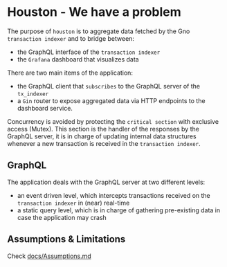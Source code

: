 # Houston - We have a problem

The purpose of `houston` is to aggregate data fetched by the Gno `transaction indexer`
and to bridge between:

* the GraphQL interface of the `transaction indexer`
* the `Grafana` dashboard that visualizes data

There are two main items of the application:

* the GraphQL client that `subscribes` to the GraphQL server of the `tx_indexer`
* a `Gin` router to expose aggregated data via HTTP endpoints to the dashboard service.

Concurrency is avoided by protecting the `critical section` with exclusive access (Mutex).
This section is the handler of the responses by the GraphQL server, it is in charge of updating internal data structures whenever a new transaction is received in the `transaction indexer`.

## GraphQL

The application deals with the GraphQL server at two different levels:

* an event driven level, which intercepts transactions received on the `transaction indexer` in (near) real-time
* a static query level, which is in charge of gathering pre-existing data in case the application may crash

## Assumptions & Limitations

Check [docs/Assumptions.md](../docs/Assumptions.md#houston)
